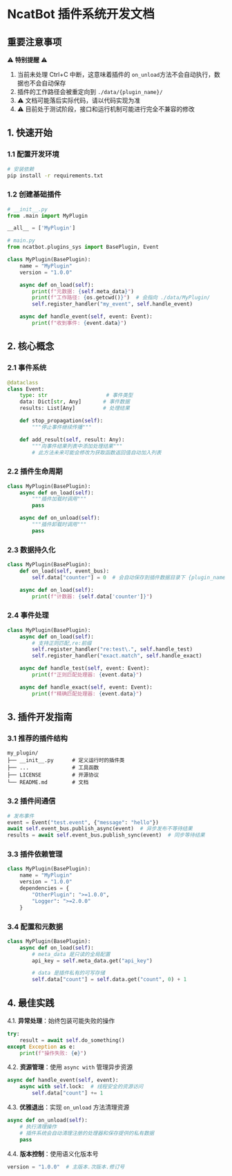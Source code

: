 # NcatBot 插件系统开发文档

## 重要注意事项

⚠️ **特别提醒** ⚠️

1. 当前未处理 Ctrl+C 中断，这意味着插件的 `on_unload`方法不会自动执行，数据也不会自动保存
2. 插件的工作路径会被重定向到 `./data/{plugin_name}/`
3. ⚠️ 文档可能落后实际代码，请以代码实现为准
4. ⚠️ 目前处于测试阶段，接口和运行机制可能进行完全不兼容的修改

## 1. 快速开始

### 1.1 配置开发环境

```bash
# 安装依赖
pip install -r requirements.txt
```

### 1.2 创建基础插件

```python
# __init__.py
from .main import MyPlugin

__all__ = ['MyPlugin']
```

```python
# main.py
from ncatbot.plugins_sys import BasePlugin, Event

class MyPlugin(BasePlugin):
    name = "MyPlugin"
    version = "1.0.0"

    async def on_load(self):
        print(f"元数据: {self.meta_data}")
        print(f"工作路径: {os.getcwd()}")  # 会指向 ./data/MyPlugin/
        self.register_handler("my_event", self.handle_event)

    async def handle_event(self, event: Event):
        print(f"收到事件: {event.data}")
```

## 2. 核心概念

### 2.1 事件系统

```python
@dataclass
class Event:
    type: str                   # 事件类型
    data: Dict[str, Any]       # 事件数据
    results: List[Any]         # 处理结果

    def stop_propagation(self):
        """停止事件继续传播"""

    def add_result(self, result: Any):
        """向事件结果列表中添加处理结果"""
        # 此方法未来可能会修改为获取函数返回值自动加入列表
```

### 2.2 插件生命周期

```python
class MyPlugin(BasePlugin):
    async def on_load(self):
        """插件加载时调用"""
        pass

    async def on_unload(self):
        """插件卸载时调用"""
        pass
```

### 2.3 数据持久化

```python
class MyPlugin(BasePlugin):
    def on_load(self, event_bus):
        self.data["counter"] = 0  # 会自动保存到插件数据目录下 {plugin_name}.yaml

    async def on_load(self):
        print(f"计数器: {self.data['counter']}")
```

### 2.4 事件处理

```python
class MyPlugin(BasePlugin):
    async def on_load(self):
        # 支持正则匹配,re:前缀
        self.register_handler("re:test\.", self.handle_test)
        self.register_handler("exact.match", self.handle_exact)

    async def handle_test(self, event: Event):
        print(f"正则匹配处理器: {event.data}")

    async def handle_exact(self, event: Event):
        print(f"精确匹配处理器: {event.data}")
```

## 3. 插件开发指南

### 3.1 推荐的插件结构

```filepath
my_plugin/
├── __init__.py      # 定义运行时的插件类
├── ...              # 工具函数
├── LICENSE          # 开源协议
└── README.md        # 文档
```

### 3.2 插件间通信

```python
# 发布事件
event = Event("test.event", {"message": "hello"})
await self.event_bus.publish_async(event)  # 异步发布不等待结果
results = await self.event_bus.publish_sync(event)  # 同步等待结果
```

### 3.3 插件依赖管理

```python
class MyPlugin(BasePlugin):
    name = "MyPlugin"
    version = "1.0.0"
    dependencies = {
        "OtherPlugin": ">=1.0.0",
        "Logger": ">=2.0.0"
    }
```

### 3.4 配置和元数据

```python
class MyPlugin(BasePlugin):
    async def on_load(self):
        # meta_data 是只读的全局配置
        api_key = self.meta_data.get("api_key")

        # data 是插件私有的可写存储
        self.data["count"] = self.data.get("count", 0) + 1
```

## 4. 最佳实践

4.1. **异常处理**：始终包装可能失败的操作

```python
try:
    result = await self.do_something()
except Exception as e:
    print(f"操作失败: {e}")
```

4.2. **资源管理**：使用 `async with` 管理异步资源

```python
async def handle_event(self, event):
    async with self.lock:  # 线程安全的资源访问
        self.data["count"] += 1
```

4.3. **优雅退出**：实现 `on_unload` 方法清理资源

```python
async def on_unload(self):
    # 执行清理操作
    # 插件系统会自动清理注册的处理器和保存提供的私有数据
    pass
```

4.4. **版本控制**：使用语义化版本号

```python
version = "1.0.0"  # 主版本.次版本.修订号
```

